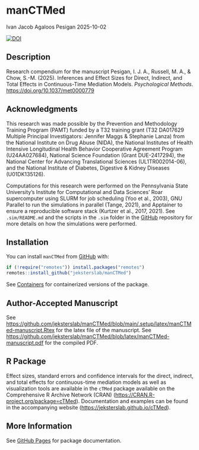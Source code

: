 manCTMed
================
Ivan Jacob Agaloos Pesigan
2025-10-02

<!-- README.md is generated from .setup/readme/README.Rmd. Please edit that file -->

<!-- badges: start -->

[![DOI](https://zenodo.org/badge/DOI/10.1037/met0000779.svg)](https://doi.org/10.1037/met0000779)
<!-- badges: end -->

## Description

Research compendium for the manuscript Pesigan, I. J. A., Russell, M.
A., & Chow, S.-M. (2025). Inferences and Effect Sizes for Direct,
Indirect, and Total Effects in Continuous-Time Mediation Models.
*Psychological Methods*. <https://doi.org/10.1037/met0000779>

## Acknowledgments

This research was made possible by the Prevention and Methodology
Training Program (PAMT) funded by a T32 training grant (T32 DA017629
Multiple Principal Investigators: Jennifer Maggs & Stephanie Lanza) from
the National Institute on Drug Abuse (NIDA), the National Institutes of
Health Intensive Longitudinal Health Behavior Cooperative Agreement
Program (U24AA027684), National Science Foundation (Grant DUE-2417294),
the National Center for Advancing Translational Sciences
(UL1TR002014-06), and the National Institute of Diabetes, Digestive &
Kidney Diseases (U01DK135126).

Computations for this research were performed on the Pennsylvania State
University’s Institute for Computational and Data Sciences’ Roar
supercomputer using SLURM for job scheduling (Yoo et al., 2003), GNU
Parallel to run the simulations in parallel (Tange, 2021), and Apptainer
to ensure a reproducible software stack (Kurtzer et al., 2017, 2021).
See `.sim/README.md` and the scripts in the `.sim` folder in the
[GitHub](https://github.com/jeksterslab/manCTMed) repository for more
details on how the simulations were performed.

## Installation

You can install `manCTMed` from
[GitHub](https://github.com/jeksterslab/manCTMed) with:

``` r
if (!require("remotes")) install.packages("remotes")
remotes::install_github("jeksterslab/manCTMed")
```

See
[Containers](https://jeksterslab.github.io/manCTMed/articles/containers.html)
for containerized versions of the package.

## Author-Accepted Manuscript

See
<https://github.com/jeksterslab/manCTMed/blob/main/.setup/latex/manCTMed-manuscript.Rtex>
for the latex file of the manuscript. See
<https://github.com/jeksterslab/manCTMed/blob/latex/manCTMed-manuscript.pdf>
for the compiled PDF.

## R Package

Effect sizes, standard errors and confidence intervals for the direct,
indirect, and total effects for continuous-time mediation models as well
as visualization tools are available in the `cTMed` package available on
the Comprehensive R Archive Network (CRAN)
(<https://CRAN.R-project.org/package=cTMed>). Documentation and examples
can be found in the accompanying website
(<https://jeksterslab.github.io/cTMed>).

## More Information

See [GitHub Pages](https://jeksterslab.github.io/manCTMed/index.html)
for package documentation.
